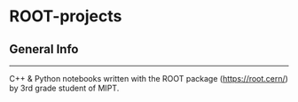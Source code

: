 # ROOT-projects

## General Info
***
C++ & Python notebooks written with the ROOT package (https://root.cern/) by 3rd grade student of MIPT. 
#